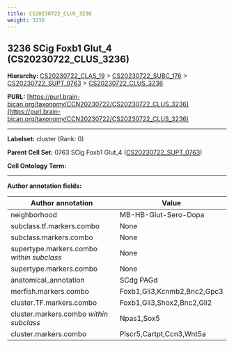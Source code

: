 ```yaml
---
title: CS20230722_CLUS_3236
weight: 3236
---
```

## 3236 SCig Foxb1 Glut_4 (CS20230722_CLUS_3236)
<b>Hierarchy: </b>
[CS20230722_CLAS_19](../CS20230722_CLAS_19) >
[CS20230722_SUBC_176](../CS20230722_SUBC_176) >
[CS20230722_SUPT_0763](../CS20230722_SUPT_0763) >
[CS20230722_CLUS_3236](../CS20230722_CLUS_3236)

**PURL:** [https://purl.brain-bican.org/taxonomy/CCN20230722/CS20230722_CLUS_3236](https://purl.brain-bican.org/taxonomy/CCN20230722/CS20230722_CLUS_3236)

---


**Labelset:** cluster (Rank: 0)

**Parent Cell Set:** 0763 SCig Foxb1 Glut_4 ([CS20230722_SUPT_0763](../CS20230722_SUPT_0763))



**Cell Ontology Term:** 

[MARKER GENES.]: #


---

[TRANSFERRED ANNOTATIONS.]: #


[AUTHOR ANNOTATION FIELDS.]: #


**Author annotation fields:**

| Author annotation | Value |
|-------------------|-------|
|neighborhood|MB-HB-Glut-Sero-Dopa|
|subclass.tf.markers.combo|None|
|subclass.markers.combo|None|
|supertype.markers.combo _within subclass_|None|
|supertype.markers.combo|None|
|anatomical_annotation|SCdg PAGd|
|merfish.markers.combo|Foxb1,Gli3,Kcnmb2,Bnc2,Gpc3|
|cluster.TF.markers.combo|Foxb1,Gli3,Shox2,Bnc2,Gli2|
|cluster.markers.combo _within subclass_|Npas1,Sox5|
|cluster.markers.combo|Plscr5,Cartpt,Ccn3,Wnt5a|
